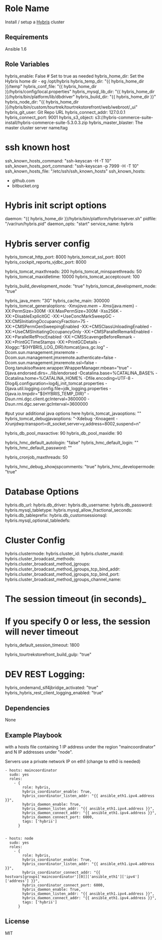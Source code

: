 Role Name
=========

Install / setup a [Hybris](http://hybris.com) cluster

Requirements
------------

Ansible 1.6

Role Variables
--------------

hybris_enable: False # Set to true as needed
hybris_home_dir: Set the Hybris home  dir - eg /opt/hybris
hybris_temp_dir: "{{ hybris_home_dir }}/temp"
hybris_conf_file: "{{ hybris_home_dir }}/hybris/config/local.properties"
hybris_mysql_lib_dir: "{{ hybris_home_dir }}/hybris/bin/platform/lib/dbdriver"
hybris_build_dir: "{{ hybris_home_dir }}"
hybris_node_dir: "{{ hybris_home_dir }}/hybris/bin/custom/tourtrek/tourtrekstorefront/web/webroot/_ui"
hybris_git_user: Git Repo URL
hybris_connect_addr: 127.0.0.1
hybris_connect_port: 9001
hybris_s3_object: s3://hybris-commerce-suite-install/hybris-commerce-suite-5.3.0.3.zip
hybris_master_blaster: The master cluster server name/tag

# ssh known host 
ssh_known_hosts_command: "ssh-keyscan -H -T 10"
ssh_known_hosts_port_command: "ssh-keyscan -p 7999 -H -T 10"
ssh_known_hosts_file: "/etc/ssh/ssh_known_hosts"
ssh_known_hosts:
  - github.com
  - bitbucket.org

# Hybris init script options
daemon: "{{ hybris_home_dir }}/hybris/bin/platform/hybrisserver.sh"
pidfile: "/var/run/hybris.pid"
daemon_opts: "start"
service_name: hybris

# Hybris server config

hybris_tomcat_http_port: 8000
hybris_tomcat_ssl_port: 8001
hybris_cockpit_reports_vjdbc_port: 8000

hybris_tomcat_maxthreads: 200
hybris_tomcat_minsparethreads: 50
hybris_tomcat_maxidletime: 10000
hybris_tomcat_acceptcount: 100

hybris_build_development_mode: "true"
hybris_tomcat_development_mode: "true"

hybris_java_mem: "3G"
hybris_cache_main: 300000
hybris_tomcat_generaloptions: -Xmx${java.mem} -Xms${java.mem} -XX:PermSize=300M -XX:MaxPermSize=300M -Xss256K -XX:+DisableExplicitGC -XX:+UseConcMarkSweepGC -XX:CMSInitiatingOccupancyFraction=75 -XX:+CMSPermGenSweepingEnabled -XX:+CMSClassUnloadingEnabled -XX:+UseCMSInitiatingOccupancyOnly -XX:+CMSParallelRemarkEnabled -XX:+ParallelRefProcEnabled -XX:+CMSScavengeBeforeRemark -XX:+PrintGCTimeStamps -XX:+PrintGCDetails -Xloggc:"${HYBRIS_LOG_DIR}/tomcat/java_gc.log" -Dcom.sun.management.jmxremote -Dcom.sun.management.jmxremote.authenticate=false -Dcom.sun.management.jmxremote.ssl=false -Dorg.tanukisoftware.wrapper.WrapperManager.mbean="true" -Djava.endorsed.dirs=../lib/endorsed -Dcatalina.base=%CATALINA_BASE% -Dcatalina.home=%CATALINA_HOME% -Dfile.encoding=UTF-8 -Dlog4j.configuration=log4j_init_tomcat.properties -Djava.util.logging.config.file=jdk_logging.properties -Djava.io.tmpdir="${HYBRIS_TEMP_DIR}" -Dsun.rmi.dgc.client.gcInterval=3600000 -Dsun.rmi.dgc.server.gcInterval=3600000


#put your additional java options here
hybris_tomcat_javaoptions: ""
hybris_tomcat_debugjavaoptions: "-Xdebug -Xnoagent -Xrunjdwp:transport=dt_socket,server=y,address=8002,suspend=n"

hybris_db_pool_maxactive: 90
hybris_db_pool_maxidle: 90

hybris_hmc_default_autologin: "false"
hybris_hmc_default_login: ""
hybris_hmc_default_password: "" 

hybris_cronjob_maxthreads: 50

hybris_hmc_debug_showjspcomments: "true"
hybris_hmc_developermode: "true"

# Database Options

hybris.db_url: 
hybris.db_driver: 
hybris.db_username: 
hybris.db_password: 
hybris.mysql_tabletype: 
hybris.mysql_allow_fractional_seconds: 
hybris.db_tableprefix: 
hybris.db_customsessionsql: 
hybris.mysql_optional_tabledefs: 


# Cluster Config

hybris.clustermode: 
hybris.cluster_id: 
hybris.cluster_maxid: 
hybris.cluster_broadcast_methods: 
hybris.cluster_broadcast_method_jgroups: 
hybris.cluster_broadcast_method_jgroups_tcp_bind_addr: 
hybris.cluster_broadcast_method_jgroups_tcp_bind_port: 
hybris.cluster_broadcast_method_jgroups_channel_name: 

# The session timeout (in seconds)_
# If you specify 0 or less, the session will never timeout
hybris_default_session_timeout: 1800

hybris_tourtrekstorefront_build_gulp: "true"


# DEV REST Logging:
hybris_ondemand_slf4jbridge_activated: "true"
hybris_hybris_rest_client_logging_enabled: "true"


Dependencies
------------

None

Example Playbook
----------------

with a hosts file containing 1 IP address under the region "maincoordinator" and N IP addresses under "node".

Servers use a private network IP on eth1 (change to eth0 is needed)

    - hosts: maincoordinator
      sudo: yes
      roles:
        - {
            role: hybris,
            hybris_coordinator_enable: True,
            hybris_coordinator_listen_addr: "{{ ansible_eth1.ipv4.address }}",
            hybris_daemon_enable: True,
            hybris_daemon_listen_addr: "{{ ansible_eth1.ipv4.address }}",
            hybris_daemon_connect_addr: "{{ ansible_eth1.ipv4.address }}",
            hybris_daemon_connect_port: 6000,
            tags: ['hybris']
          }


    - hosts: node
      sudo: yes
      roles:
        - {
            role: hybris,
            hybris_coordinator_enable: True,
            hybris_coordinator_listen_addr: "{{ ansible_eth1.ipv4.address }}",
            hybris_coordinator_connect_addr: "{{ hostvars[groups['maincoordinator'][0]]['ansible_eth1']['ipv4']['address'] }}",
            hybris_coordinator_connect_port: 6000,
            hybris_daemon_enable: True,
            hybris_daemon_listen_addr: "{{ ansible_eth1.ipv4.address }}",
            hybris_daemon_connect_addr: "{{ ansible_eth1.ipv4.address }}",
            tags: ['hybris']
          }

License
-------

MIT
